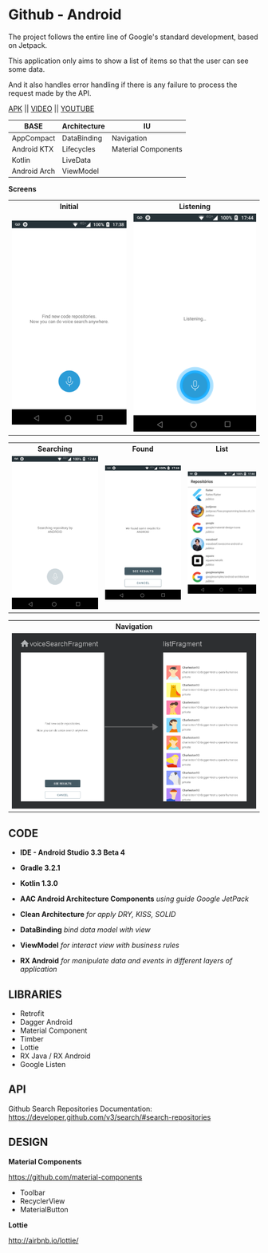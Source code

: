 # Github - Android

The project follows the entire line of Google's standard development, based on Jetpack.

This application only aims to show a list of items so that the user can see some data.

And it also handles error handling if there is any failure to process the request made by the API.

[APK](https://github.com/charleston10/github-android/blob/master/apk/app-dev-debug.apk?raw=true) || [VIDEO](https://github.com/charleston10/github-android/blob/master/assets/videos/device-2018-12-27-174651.mp4?raw=true) || [YOUTUBE](https://youtu.be/029L0QRRjWE)



<table>
  <thead>
    <tr>
      <th>BASE</th>
      <th>Architecture</th>
      <th>IU</th>
    </tr>
  </thead>
  <tbody>
    <tr>
      <td>AppCompact</td>
      <td>DataBinding</td>
      <td>Navigation</td>
    </tr>
    <tr>
      <td>Android KTX</td>
      <td>Lifecycles</td>
      <td>Material Components</td>
    </tr>
     <tr>
      <td>Kotlin</td>
      <td>LiveData</td>
    </tr>
     <tr>
      <td>Android Arch</td>
      <td>ViewModel</td>
    </tr>
  </tbody>
</table>


**Screens**
<table>  
  <th>Initial</th>
  <th>Listening</th>
<tr>

<td>
   <img src="https://github.com/charleston10/github-android/blob/master/assets/screens/device-2018-12-27-173826.png?raw=true"/>
  </td>
<td>
   <img src="https://github.com/charleston10/github-android/blob/master/assets/screens/device-2018-12-27-174416.png?raw=true"/>
  </td>
</tr>
</table>
<table>
  <th>Searching</th>
  <th>Found</th>
  <th>List</th>
<tr>
  <td>
    <img src="https://github.com/charleston10/github-android/blob/master/assets/screens/device-2018-12-27-174430.png?raw=true"/>
  </td>
<td>
   <img src="https://github.com/charleston10/github-android/blob/master/assets/screens/device-2018-12-27-174438.png?raw=true"/>
  </td>
<td>
   <img src="https://github.com/charleston10/github-android/blob/master/assets/screens/device-2018-12-27-174449.png?raw=true"/>
  </td>
</tr>
</table>


<table>
  <th>Navigation</th>
<tr>
  <td>
   <img src="https://github.com/charleston10/github-android/blob/master/assets/screens/navigation.png?raw=true"/>
  </td>
</tr>
</table>

## CODE
- **IDE - Android Studio 3.3 Beta 4** 

- **Gradle 3.2.1**

- **Kotlin 1.3.0**

- **AAC Android Architecture Components** *using guide Google JetPack*

- **Clean Architecture** *for apply DRY, KISS, SOLID*

- **DataBinding** *bind data model with view*

- **ViewModel** *for interact view with business rules*
 
 - **RX Android** *for manipulate data and events in different layers of application*
 
 ## LIBRARIES
 
 - Retrofit
 - Dagger Android
 - Material Component
 - Timber
 - Lottie
 - RX Java / RX Android
 - Google Listen
 

 ## API

Github Search Repositories Documentation: https://developer.github.com/v3/search/#search-repositories


## DESIGN

**Material Components**

https://github.com/material-components

- Toolbar
- RecyclerView
- MaterialButton

**Lottie**

http://airbnb.io/lottie/
